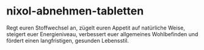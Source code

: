 # nixol-abnehmen-tabletten
Regt euren Stoffwechsel an, zügelt euren Appetit auf natürliche Weise, steigert euer Energieniveau, verbessert euer allgemeines Wohlbefinden und fördert einen langfristigen, gesunden Lebensstil.
